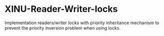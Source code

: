 # XINU-Reader-Writer-locks
Implementation readers/writer locks with priority inheritance mechanism to prevent the priority inversion problem when using locks.
